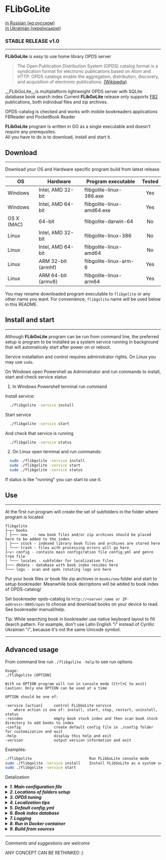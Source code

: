 FLibGoLite
===
[in Russian (*на русском*) ](README_RU.md)  
[in Ukrainian (*українською*) ](README_UK.md)

### STABLE RELEASE v1.0 

---

__FLibGoLite__ is easy to use home library OPDS server 

>The Open Publication Distribution System (OPDS) catalog format is a syndication format for electronic publications based on Atom and HTTP. OPDS catalogs enable the aggregation, distribution, discovery, and acquisition of electronic publications. [(Wikipedia)](https://en.wikipedia.org/wiki/Open_Publication_Distribution_System)

__FLibGoLite__is multiplatform lightweight OPDS server with SQLite database book search index
Current __FLibGoLite__ release only supports [FB2](./(c)/FB2LICENCE.md) publications, both individual files and zip archives.

OPDS-catalog is checked and works with mobile bookreaders applications FBReader and PocketBook Reader


__FLibGoLite__ program is written in GO as a single executable and doesn't require any prerequsites.  
All you have to do is to download, install and start it.

##  Download
---
Download your OS and Hardware specific program build from latest release

|OS        |Hardware              |Program executable          |Tested  |  
|----------|----------------------|----------------------------|:------:|  
|Windows   | Intel, AMD 32-bit    | flibgolite-linux-386.exe   |Yes     |  
|Windows   | Intel, AMD 64-bit    | flibgolite-linux-amd64.exe |Yes     |  
|OS X (MAC)| 64-bit               | flibgolite-darwin-64       |No      |  
|Linux     | Intel, AMD 32-bit    | flibgolite-linux-386       |No      |  
|Linux     | Intel, AMD 64-bit    | flibgolite-linux-amd64     |No      |  
|Linux     | ARM 32-bit (armhf)   | flibgolite-linux-arm-6     |Yes     |  
|Linux     | ARM 64-bit (armv8)   | flibgolite-linux-arm64     |Yes     |  
  
You may rename downloaded program executable to `flibgolite` or any other name you want.
For convenience, `flibgolite` name will be used below in this README.

## Install and start
---

Although __FLibGoLite__ program can be run from command line, the preferred setup is program to be installed as a system service running in background that will automaticaly start after power on or reboot.

Service installation and control requires administrator rights. On Linux you may use `sudo`.

On Windows open Powershell as Administrator and run commands to install, start and check service status

1. In Windows Powershell terminal run command

Install service:
```sh
  ./flibgolite -service install
```
Start service
```sh
  ./flibgolite -service start
```
And check that service is running
```sh
  ./flibgolite -service status
```

2. On Linux open terminal and run commands:

```bash
  sudo ./flibgolite -service install
  sudo ./flibgolite -service start
  sudo ./flibgolite -service status
```

If status is like "running" you can start to use it.

## Use
---

At the first run program will create the set of subfolders in the folder where program is located

 	flibgolite
	├─┬─ books  
	| ├─── new   - new book files and/or zip archives should be placed here to be added to the index
	| ├─── stock - indexed library book files and archives are stored here
	| └─── trash - files with processing errors will go here
	├─┬─ config - contains main configiration file config.yml and genre tree file
	| └─── locales - subfolder for localization files 
	├─── dbdata - database with book index resides here
	└─── logs - scan and opds rotating logs are here

Put your book files or book file zip archives in `books/new` folder and start to setup bookreader. Meanwhile  book decriptions will be added to book index of OPDS-catalog/

Set bookreader opds-catalog to `http://<server_name or IP-address>:8085/opds` to choose and download books on your device to read. See bookreader manual/help.

Tip: While searching book in bookreader use native keyboard layout to fill dearch pattern. For example, don't use Latin English "i" instead of Cyrillic Ukrainian "i", because it's not the same Unicode symbol. 

---
## Advanced usage

From command line run `./flibgolite -help` to see run options

	Usage:
	./flibgolite [OPTION]

	With no OPTION program will run in console mode (Ctrl+C to exit)  
	Caution: Only one OPTION can be used at a time

	OPTION should be one of:

	-service [action]     control FLibGoLite service
		where action is one of: install, start, stop, restart, uninstall, status  
	-reindex              empty book stock index and then scan book stock directory to add books to index
	-config               create default config file in ./config folder for customization and exit
	-help                 display this help and exit
	-version              output version information and exit


Examples:

```bash
./flibgolite                      	  Run FLibGoLite console mode
sudo ./flibgolite -service install    Install FLibGoLite as a system service
sudo ./flibgolite -service start	
```

Detalization

<details><summary><i><b>1. Main configuration file</i></b></summary>
<p>

For advanced sutup you can edit `config/config.yml` selfexplanatory configuration file.  
This file by default is located in `config` subfolder of program file location.  

</p>
</details>

<details><summary><i><b>2. Locations of folders setup</i></b></summary>
<p>

To change location of a folder just edit corresponding line in `config.yml`

For example, if you need to change the folder for new aquired books
```yml
NEW: "books/new"
``` 
just change `books/new` to the appropriate folder path.

</p>
</details>

<details><summary><i><b>3. OPDS tuning</i></b></summary>
<p>

You can change OPDS default 8085 http port to yours 
```yml
# OPDS-server port so opds can be found at http://<server name or IP-address>:8085/opds
PORT: 8085
```
You can change the number of books your bookreader will load when you page (pulldown the screen)

```yml
# OPDS feeds entries page size
PAGE_SIZE: 30
```
Do not set this value more than default. With lower values it updates faster.
</p>
</details>

<details><summary><i><b>4. Localization tips</i></b></summary>
<p>

There are some easy features that may help to tune your language experience

1. By default new books processing is limited to English, Russian and Ukrainian books. You can add [others](https://en.wikipedia.org/wiki/IETF_language_tag) like `"de"`, `"fr"`, `"it"` and so on.

```yml
# Accept only these languages publications. Add others if needed please.
ACCEPTED: "en, ru, uk"
```

2. By default bookreader will show menues and comments in English `"en"` If you are Rusiian or Ukranian you can change this setting to `"ru"` or `"uk`" 

```yml
# Default english locale for opds feeds (bookreaders opds menu tree) can be changed to:
# "uk" for Ukrainian, 
# "ru" for Russian 
DEFAULT: "uk"
```
3. If your native language is other then tree mentioned above for your convinience you can make language file and put it in `config/locales` folder

```yml
# Locales folder. You can add your own locale file there like en.yml, ru.yml, uk.yml
DIR: "config/locales"
```

For example, for German, copy `en.yml` to `de.yml` and translate the phrases into German to the right of the colon separator. Leave `%d` format symbols untouchced. Something like this:

```yml
Found authors - %d: Found Autoren gefunden - %d
```

Don't forget to replace alphabet string `ABC` to German. This ensures that the selections are in the correct alphabetical order.

4. Genres tree selection language adaptation can be done by editing the file `genres.xml` in `config` folder

```yml
  TREE_FILE: "config/genres.xml"
  # Alternative genres tree can be used (Russian only, sorry) 
  # TREE_FILE: "config/alt_genres.xml"
```

This can be done by adding language specific lines in `genres.xml` file

```xml
<genre-descr lang="en" title="Alternative history"/>
<genre-descr lang="ru" title="Альтернативная история"/>
<genre-descr lang="uk" title="Альтернативна історія"/>
<genre-descr lang="de" title="Alternative Geschichte"/>
```
</p>
</details>

<details><summary><i><b>5. Default config.yml</i></b></summary>
<p>

Default configuration file `config.yml` with folder tree is created at the first programm run. You can edit it and your edits will not be canceled the next time you run the program. Thus, you can distribute the files used by the program into the necessary folders. With reasonable care, you can edit or add any configuration file located by default in the `config` folder and it will not be deleted or overwriten.

```yml
library:
  # Selfexplained folders
  STOCK: "books/stock"
  NEW: "books/new"
  TRASH: "books/trash"

genres:
  TREE_FILE: "config/genres.xml"
  # Alternative genres tree can be used (Russian only, sorry) 
  # TREE_FILE: "config/alt_genres.xml"
  
database:
  DSN: "dbdata/books.db"
  # Delay before start each new acquisitions processing
  POLL_DELAY: 30 
  # Maximum simultaneous new aquisitios processing threads
  MAX_SCAN_THREADS: 3

logs:
  # Logs are here
  OPDS: "logs/opds.log"
  SCAN: "logs/scan.log"
  DEBUG: false 

opds:
  # OPDS-server port so opds can be found at http://<server name or IP-address>:8085/opds
  PORT: 8085
  # OPDS feeds entries page size
  PAGE_SIZE: 30

locales:
  # Locales folder. You can add your own locale file there like en.yml, ru.yml, uk.yml
  DIR: "config/locales"
  # Default english locale for opds feeds (bookreaders opds menu tree) can be changed to:
  # "uk" for Ukrainian, 
  # "ru" for Russian 
  DEFAULT: "uk"
  # Accept only these languages publications. Add others if needed please.
  ACCEPTED: "en, ru, uk"
```
</p>
</details>

<details><summary><i><b>6. Book index database</i></b></summary>
<p>

Book index is stored in SQLite database file located in `dbdata` folder. It is created at the first program run and __is not intended for manual editing__. 

```yml
  DSN: "dbdata/books.db"
```

</p>
</details>

<details><summary><i><b>7. Logging</i></b></summary>
<p>

While running program writes `opds.log` and `scan.log` located in `logs` folder.

```yml
OPDS: "logs/opds.log"
SCAN: "logs/scan.log"
```
`opds.log` contains records about bookreaders requests.  
`scan.log` contains records about new books and archive indexing.

You don't need to delete logs to free up disk space, as logs are rotated (overwrite) after 7 days.

</p>
</details>

<details><summary><i><b>8. Run in Docker container</i></b></summary>
<p>

As an option you may run program in [docker container](README.docker.md)

</p>
</details>

<details><summary><i><b>9. Build from sources</i></b></summary>
<p>

If you have any security doubts about builded executables or there is no suitable one you may easily build it yourself.    
To build an executable install [Golang](https://go.dev/dl/), clone [FLibGoLite repositiry](https://github.com/vinser/flibgolite) and run `go build ./cmd/flibgolite`  
It's better to build it on the host the service will run. You will get executable right for the host OS and hardware.  
For crosscompile install and run GNU make with Makefile

</p>
</details>

---

*Comments and suggestions are welcome*

ANY CONCEPT CAN BE RETHINKED :)
   

